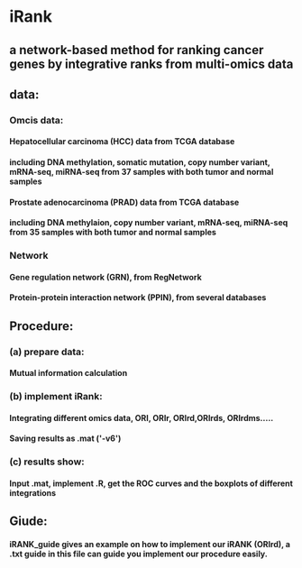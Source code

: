 # iRank
## a network-based method for ranking cancer genes by integrative ranks from multi-omics data
## 
## data:
### Omcis data:
#### Hepatocellular carcinoma (HCC) data from TCGA database
#### including DNA methylation, somatic mutation, copy number variant, mRNA-seq, miRNA-seq from 37 samples with both tumor and normal samples
#### Prostate adenocarcinoma (PRAD) data from TCGA database
#### including DNA methylaion, copy number variant, mRNA-seq, miRNA-seq from 35 samples with both tumor and normal samples
### Network
#### Gene regulation network (GRN), from RegNetwork
#### Protein-protein interaction network (PPIN), from several databases 
## Procedure:
### (a) prepare data: 
####    Mutual information calculation 
### (b) implement iRank:
####    Integrating different omics data, ORI, ORIr, ORIrd,ORIrds, ORIrdms..... 
####     Saving results as .mat ('-v6')
### (c) results show:
####    Input .mat, implement .R, get the ROC curves and the boxplots of different integrations
###
## Giude:
#### iRANK_guide gives an example on how to implement our iRANK (ORIrd), a .txt guide in this file can guide you implement our procedure easily.
